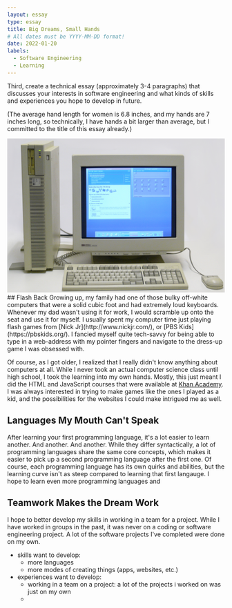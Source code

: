 ```yaml
---
layout: essay
type: essay
title: Big Dreams, Small Hands
# All dates must be YYYY-MM-DD format!
date: 2022-01-20
labels:
  - Software Engineering
  - Learning
---
```


Third, create a technical essay (approximately 3-4 paragraphs) that discusses your interests in software engineering and what kinds of skills and experiences you hope to develop in future.

(The average hand length for women is 6.8 inches, and my hands are 7 inches long, so technically, I have hands a bit larger than average, but I committed to the title of this essay already.) 

<img class="ui medium right floated rounded image" src="../images/oldpc.jpg">
## Flash Back
Growing up, my family had one of those bulky off-white computers that were a solid cubic foot and had extremely loud keyboards. Whenever my dad wasn't using it for work, I would scramble up onto the seat and use it for myself. I usually spent my computer time just playing flash games from [Nick Jr](http://www.nickjr.com/),  or [PBS Kids](https://pbskids.org/). I fancied myself quite tech-savvy for being able to type in a web-address with my pointer fingers and navigate to the dress-up game I was obsessed with.

Of course, as I got older, I realized that I really didn't know anything about computers at all. While I never took an actual computer science class until high school, I took the learning into my own hands. Mostly, this just meant I did the HTML and JavaScript courses that were available at [Khan Academy](https://www.khanacademy.org/). I was always interested in trying to make games like the ones I played as a kid, and the possibilities for the websites I could make intrigued me as well.

## Languages My Mouth Can't Speak
After learning your first programming language, it's a lot easier to learn another. And another. And another. While they differ syntactically, a lot of programming languages share the same core concepts, which makes it easier to pick up a second programming language after the first one. Of course, each programming language has its own quirks and abilities, but the learning curve isn't as steep compared to learning that first langauge. I hope to learn even more programming languages and 

## Teamwork Makes the Dream Work
I hope to better develop my skills in working in a team for a project. While I have worked in groups in the past, it was never on a coding or software engineering project. A lot of the software projects I've completed were done on my own. 

- skills want to develop:
  - more languages
  - more modes of creating things (apps, websites, etc.) 
- experiences want to develop:
  - working in a team on a project: a lot of the projects i worked on was just on my own
  - 
